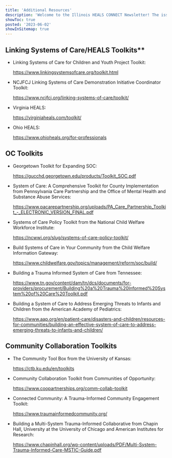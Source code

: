 ```yaml
---
title: 'Additional Resources'
description: 'Welcome to the Illinois HEALS CONNECT Newsletter! The issue features an overview of the Illinois HEALS program, an innovative approach to service delivery, and a program demonstration project update.'
showToc: true
posted: '2023-06-02'
showInSitemap: true
---
```


## Linking Systems of Care/HEALS Toolkits\*\*

- Linking Systems of Care for Children and Youth Project Toolkit:

  https://www.linkingsystemsofcare.org/toolkit.html

- NCJFCJ Linking Systems of Care Demonstration Initiative Coordinator Toolkit:

  https://www.ncjfcj.org/linking-systems-of-care/toolkit/

- Virginia HEALS:

  https://virginiaheals.com/toolkit/

- Ohio HEALS:

  https://www.ohioheals.org/for-professionals

## OC Toolkits

- Georgetown Toolkit for Expanding SOC:

  https://gucchd.georgetown.edu/products/Toolkit_SOC.pdf

- System of Care: A Comprehensive Toolkit for County Implementation from Pennsylvania Care Partnership and the Office of Mental Health and Substance Abuse Services:

  https://www.pacarepartnership.org/uploads/PA_Care_Partnership_Toolkit_-_ELECTRONIC_VERSION_FINAL.pdf

- Systems of Care Policy Toolkit from the National Child Welfare Workforce Institute:

  https://ncwwi.org/slug/systems-of-care-policy-toolkit/

- Build Systems of Care in Your Community from the Child Welfare Information Gateway:

  https://www.childwelfare.gov/topics/management/reform/soc/build/

- Building a Trauma Informed System of Care from Tennessee:

  https://www.tn.gov/content/dam/tn/dcs/documents/for-providers/procurement/Building%20a%20Trauma%20Informed%20System%20of%20Care%20Toolkit.pdf

- Building a System of Care to Address Emerging Threats to Infants and Children from the American Academy of Pediatrics:

  https://www.aap.org/en/patient-care/disasters-and-children/resources-for-communities/building-an-effective-system-of-care-to-address-emerging-threats-to-infants-and-children/

## Community Collaboration Toolkits

- The Community Tool Box from the University of Kansas:

  https://ctb.ku.edu/en/toolkits

- Community Collaboration Toolkit from Communities of Opportunity:

  https://www.coopartnerships.org/comm-collab-toolkit

- Connected Community: A Trauma-Informed Community Engagement Toolkit:

  https://www.traumainformedcommunity.org/

- Building a Multi-System Trauma-Informed Collaborative from Chapin Hall, University at the University of Chicago and American Institutes for Research:

  https://www.chapinhall.org/wp-content/uploads/PDF/Multi-System-Trauma-Informed-Care-MSTIC-Guide.pdf
